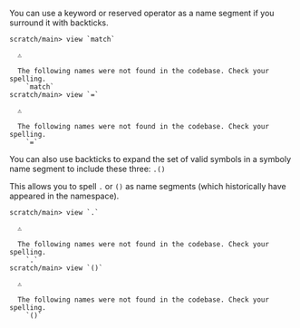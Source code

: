 You can use a keyword or reserved operator as a name segment if you surround it with backticks.

``` ucm :error
scratch/main> view `match`

  ⚠️

  The following names were not found in the codebase. Check your spelling.
    `match`
scratch/main> view `=`

  ⚠️

  The following names were not found in the codebase. Check your spelling.
    `=`
```

You can also use backticks to expand the set of valid symbols in a symboly name segment to include these three: `.()`

This allows you to spell `.` or `()` as name segments (which historically have appeared in the namespace).

``` ucm :error
scratch/main> view `.`

  ⚠️

  The following names were not found in the codebase. Check your spelling.
    `.`
scratch/main> view `()`

  ⚠️

  The following names were not found in the codebase. Check your spelling.
    `()`
```
